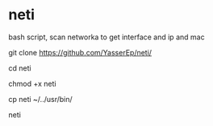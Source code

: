 # neti
bash script,  scan networka to get interface and ip and mac

git clone https://github.com/YasserEp/neti/

cd neti

chmod +x neti

cp neti ~/../usr/bin/

neti
